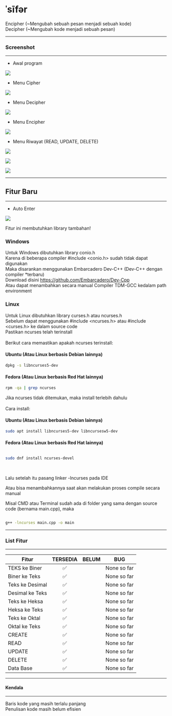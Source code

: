 # ˈsīfər

Encipher (~Mengubah sebuah pesan menjadi sebuah kode)<br>
Decipher (~Mengubah kode menjadi sebuah pesan)

---

### Screenshot

---

- Awal program

![](screenshot/awalProgram.png)

- Menu Cipher

![](screenshot/menuCipher.png)

- Menu Decipher

![](screenshot/menuDecipher.png)

- Menu Encipher

![](screenshot/menuEncipher.png)

- Menu Riwayat (READ, UPDATE, DELETE)

![](screenshot/menuHistory.png)

![](screenshot/menuUpdate.png)

![](screenshot/menuDelete.png)

---

## Fitur Baru

---

- Auto Enter

![](screenshot/autoKlik.gif)

Fitur ini membutuhkan library tambahan!

### Windows

Untuk Windows dibutuhkan library conio.h<br>
Karena di beberapa compiler #include <conio.h> sudah tidak dapat digunakan<br>
Maka disarankan menggunakan Embarcadero Dev-C++ (Dev-C++ dengan compiler \*terbaru)<br>
Download disini <https://github.com/Embarcadero/Dev-Cpp><br>
Atau dapat menambahkan secara manual Compiler TDM-GCC kedalam path environment

### Linux

Untuk Linux dibutuhkan library curses.h atau ncurses.h<br>
Sebelum dapat menggunakan #include <ncurses.h> atau #include <curses.h> ke dalam source code<br>
Pastikan ncurses telah terinstall<br>
<br>
Berikut cara memastikan apakah ncurses terinstall:

#### Ubuntu (Atau Linux berbasis Debian lainnya)

```sh
dpkg -s libncurses5-dev
```

#### Fedora (Atau Linux berbasis Red Hat lainnya)

```sh
rpm -qa | grep ncurses
```

Jika ncurses tidak ditemukan, maka install terlebih dahulu<br>
<br>
Cara install:

#### Ubuntu (Atau Linux berbasis Debian lainnya)

```sh
sudo apt install libncurses5-dev libncursesw5-dev
```

#### Fedora (Atau Linux berbasis Red Hat lainnya)

```sh

sudo dnf install ncurses-devel

```

<br>

Lalu setelah itu pasang linker -lncurses pada IDE<br>

Atau bisa menambahkannya saat akan melakukan proses compile secara manual<br>

Misal CMD atau Terminal sudah ada di folder yang sama dengan source code (bernama main.cpp), maka

```sh

g++ -lncurses main.cpp -o main

```

---

### List Fitur

---

| Fitur           | TERSEDIA | BELUM | BUG         |
| --------------- | :------: | :---: | ----------- |
| TEKS ke Biner   |    ✅    |       | None so far |
| Biner ke Teks   |    ✅    |       | None so far |
| Teks ke Desimal |    ✅    |       | None so far |
| Desimal ke Teks |    ✅    |       | None so far |
| Teks ke Heksa   |    ✅    |       | None so far |
| Heksa ke Teks   |    ✅    |       | None so far |
| Teks ke Oktal   |    ✅    |       | None so far |
| Oktal ke Teks   |    ✅    |       | None so far |
| CREATE          |    ✅    |       | None so far |
| READ            |    ✅    |       | None so far |
| UPDATE          |    ✅    |       | None so far |
| DELETE          |    ✅    |       | None so far |
| Data Base       |    ✅    |       | None so far |

---

#### Kendala

---

Baris kode yang masih terlalu panjang <br>
Penulisan kode masih belum efisien
